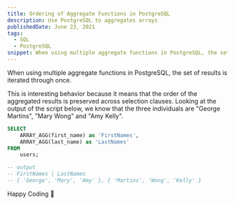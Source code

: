 ```yaml
---
title: Ordering of Aggregate Functions in PostgreSQL
description: Use PostgreSQL to aggregates arrays
publishedDate: June 23, 2021
tags:
  - SQL
  - PostgreSQL
snippet: When using multiple aggregate functions in PostgreSQL, the set of results is iterated through once. This is interesting behavior because it means that the order of the aggregated results is preserved across selection clauses. Looking at the output of the script below, we know that the three individuals are "George Martins", "Mary Wong" and "Amy Kelly".
---
```


When using multiple aggregate functions in PostgreSQL, the set of results is iterated through once.

This is interesting behavior because it means that the order of the aggregated results is preserved across selection clauses. Looking at the output of the script below, we know that the three individuals are "George Martins", "Mary Wong" and "Amy Kelly".

```sql
SELECT
    ARRAY_AGG(first_name) as 'FirstNames',
    ARRAY_AGG(last_name) as 'LastNames'
FROM
    users;

-- output
-- FirstNames | LastNames
-- { 'George', 'Mary', 'Amy' }, { 'Martins', 'Wong', 'Kelly' }
```

Happy Coding 🎉
